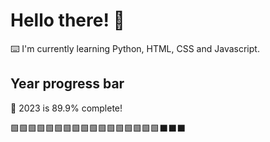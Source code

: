 # Hello there! 👋

⌨️ I'm currently learning Python, HTML, CSS and Javascript.

## Year progress bar

📅 2023 is 89.9% complete!

🟩🟩🟩🟩🟩🟩🟩🟩🟩🟩🟩🟩🟩🟩🟩🟩🟩⬛⬛⬛